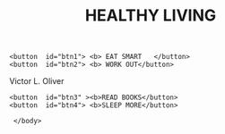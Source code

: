 <!DOCTYPE html>
 <html>
 <head><h1> <center>HEALTHY LIVING</h1></head><br>
	 <title>morning</title>
	 <meta charset="UTF-8"/>
	 <link rel="stylesheet" href="box.css" type="text/css"/>
 </head>
	 <body>
	
	<button  id="btn1"> <b> EAT SMART	</button> 
	<button  id="btn2"> <b> WORK OUT</button> 

<p>Victor L. Oliver </p>

	<button  id="btn3" ><b>READ BOOKS</button> 
	<button  id="btn4"> <b>SLEEP MORE</button>

	 </body>
 </html>
